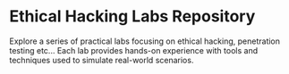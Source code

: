 
# Ethical Hacking Labs Repository

Explore a series of practical labs focusing on ethical hacking, penetration testing etc... Each lab provides hands-on experience with tools and techniques used to simulate real-world scenarios.
